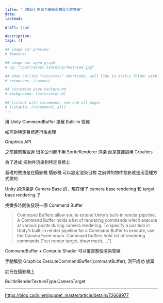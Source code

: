 ```yaml
---
title: "【筆記】用命令緩衝區擴展內置管線"
date: 
lastmod: 

draft: true

description:
tags: []

## image for preview
# feature: 

## image for open graph
# og: "/post/about-learning/featured.jpg"

## when calling "resources" shortcode, well link to static folder with this path 
# resources: /common/

## customize page background
# background: [watercolor-A] 

## listout with recommand, new and all pages
# listable: [recommand, all]
---
```


用 Unity CommandBuffer 擴展 Bulit-in 管線

<!--more-->

如何對特定目標進行後處理

Graphics API

之前聽前輩說過 很多公司都不用 SpriteRenderer 渲染
而是直接調用 Grpahics


為了達成
把物件渲染到特定目標上

基礎的做法是在攝影機
攝影機
可以設定渲染目標
之前做的物件投影就是用這種方式做的

Unity 的渲染是 Camera Base 的，現在懂了
camera base rendering 和 target base rendering 了



找蠻多時間後發現一個 Command Buffer
> Command Buffers allow you to extend Unity’s built-in render pipeline. A Command Buffer holds a list of rendering commands which execute at various points during camera rendering. To specify a position in Unity’s built-in render pipeline for a Command Buffer to execute, use the CameraEvent enum.
> Command buffers hold list of rendering commands ("set render target, draw mesh, ..."). 





CommandBuffer + Compute Shader
可以覆寫整個渲染管線

手動觸發
Graphics.ExecuteCommandBuffer(commantBuffer); 
測不成功 放棄

註冊在攝影機上


BuiltinRenderTextureType.CameraTarget


---

https://blog.csdn.net/puppet_master/article/details/72669977
